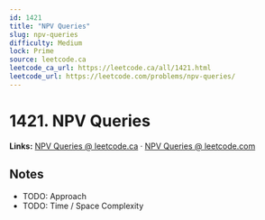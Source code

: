 ```yaml
--- 
id: 1421
title: "NPV Queries"
slug: npv-queries
difficulty: Medium
lock: Prime
source: leetcode.ca
leetcode_ca_url: https://leetcode.ca/all/1421.html
leetcode_url: https://leetcode.com/problems/npv-queries/
---
```


# 1421. NPV Queries

**Links:** [NPV Queries @ leetcode.ca](https://leetcode.ca/all/1421.html) · [NPV Queries @ leetcode.com](https://leetcode.com/problems/npv-queries/)

## Notes
- TODO: Approach
- TODO: Time / Space Complexity
